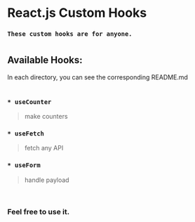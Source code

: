 # React.js Custom Hooks

### `These custom hooks are for anyone.`
#
## Available Hooks:

In each directory, you can see the corresponding README.md
\
<br>
### `* useCounter`
> make counters
### `* useFetch`
> fetch any API
### `* useForm`
> handle payload

<br>

### Feel free to use it.
